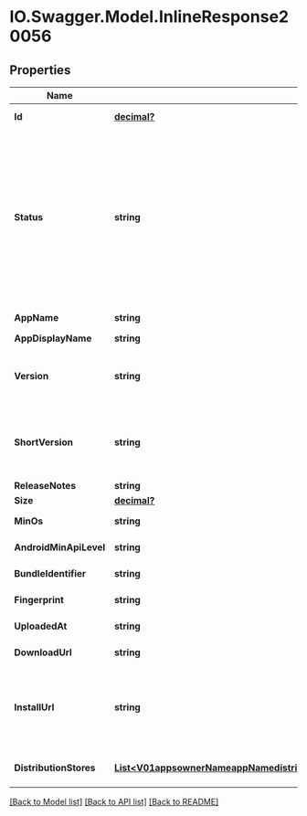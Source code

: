 # IO.Swagger.Model.InlineResponse20056
## Properties

Name | Type | Description | Notes
------------ | ------------- | ------------- | -------------
**Id** | [**decimal?**](BigDecimal.md) | ID identifying this unique release. | [optional] 
**Status** | **string** | OBSOLETE. Will be removed in next version. The availability concept is now replaced with distributed. Any &#x27;available&#x27; release will be associated with the default distribution group of an app.&lt;/br&gt; The release state.&lt;br&gt; &lt;b&gt;available&lt;/b&gt;: The uploaded release has been distributed.&lt;br&gt; &lt;b&gt;unavailable&lt;/b&gt;: The uploaded release is not visible to the user. &lt;br&gt;  | [optional] 
**AppName** | **string** | The app&#x27;s name (extracted from the uploaded release). | [optional] 
**AppDisplayName** | **string** | The app&#x27;s display name. | [optional] 
**Version** | **string** | The release&#x27;s version.&lt;br&gt; For iOS: CFBundleVersion from info.plist. For Android: android:versionCode from AppManifest.xml.  | [optional] 
**ShortVersion** | **string** | The release&#x27;s short version.&lt;br&gt; For iOS: CFBundleShortVersionString from info.plist. For Android: android:versionName from AppManifest.xml.  | [optional] 
**ReleaseNotes** | **string** | The release&#x27;s release notes. | [optional] 
**Size** | [**decimal?**](BigDecimal.md) | The release&#x27;s size in bytes. | [optional] 
**MinOs** | **string** | The release&#x27;s minimum required operating system. | [optional] 
**AndroidMinApiLevel** | **string** | The release&#x27;s minimum required Android API level. | [optional] 
**BundleIdentifier** | **string** | The identifier of the apps bundle. | [optional] 
**Fingerprint** | **string** | MD5 checksum of the release binary. | [optional] 
**UploadedAt** | **string** | UTC time in ISO 8601 format of the uploaded time. | [optional] 
**DownloadUrl** | **string** | The URL that hosts the binary for this release. | [optional] 
**InstallUrl** | **string** | The href required to install a release on a mobile device. On iOS devices will be prefixed with &#x60;itms-services://?action&#x3D;download-manifest&amp;url&#x3D;&#x60; | [optional] 
**DistributionStores** | [**List&lt;V01appsownerNameappNamedistributionStoresstoreNamereleasesreleaseIdDistributionStores&gt;**](V01appsownerNameappNamedistributionStoresstoreNamereleasesreleaseIdDistributionStores.md) | a list of distribution stores that are associated with this release. | [optional] 

[[Back to Model list]](../README.md#documentation-for-models) [[Back to API list]](../README.md#documentation-for-api-endpoints) [[Back to README]](../README.md)

